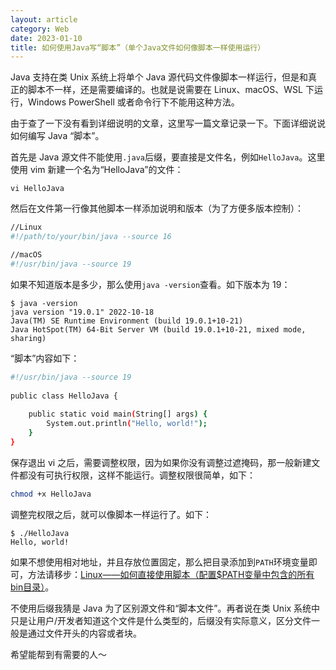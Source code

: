 ```yaml
---
layout: article
category: Web
date: 2023-01-10
title: 如何使用Java写“脚本”（单个Java文件如何像脚本一样使用运行）
---
```

<!-- excerpt-start -->
Java 支持在类 Unix 系统上将单个 Java 源代码文件像脚本一样运行，但是和真正的脚本不一样，还是需要编译的。也就是说需要在 Linux、macOS、WSL 下运行，Windows PowerShell 或者命令行下不能用这种方法。

由于查了一下没有看到详细说明的文章，这里写一篇文章记录一下。下面详细说说如何编写 Java “脚本”。

首先是 Java 源文件不能使用`.java`后缀，要直接是文件名，例如`HelloJava`。这里使用 vim 新建一个名为“HelloJava”的文件：

```
vi HelloJava
```
然后在文件第一行像其他脚本一样添加说明和版本（为了方便多版本控制）：

```bash
//Linux
#!/path/to/your/bin/java --source 16

//macOS
#!/usr/bin/java --source 19
```
如果不知道版本是多少，那么使用`java -version`查看。如下版本为 19：

```
$ java -version
java version "19.0.1" 2022-10-18
Java(TM) SE Runtime Environment (build 19.0.1+10-21)
Java HotSpot(TM) 64-Bit Server VM (build 19.0.1+10-21, mixed mode, sharing)
```

“脚本”内容如下：

```bash
#!/usr/bin/java --source 19
 
public class HelloJava {
 
    public static void main(String[] args) {
        System.out.println("Hello, world!");
    }
}
```

保存退出 vi 之后，需要调整权限，因为如果你没有调整过遮掩码，那一般新建文件都没有可执行权限，这样不能运行。调整权限很简单，如下：

```bash
chmod +x HelloJava
```
调整完权限之后，就可以像脚本一样运行了。如下：

```
$ ./HelloJava
Hello, world!
```

如果不想使用相对地址，并且存放位置固定，那么把目录添加到`PATH`环境变量即可，方法请移步：[Linux——如何直接使用脚本（配置$PATH变量中包含的所有bin目录）](https://blog.csdn.net/qq_33919450/article/details/120934593)。

不使用后缀我猜是 Java 为了区别源文件和“脚本文件”。再者说在类 Unix 系统中只是让用户/开发者知道这个文件是什么类型的，后缀没有实际意义，区分文件一般是通过文件开头的内容或者块。

希望能帮到有需要的人～